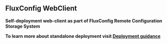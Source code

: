 ## FluxConfig WebClient

**Self-deployment web-client as part of FluxConfig Remote Configuration Storage System**

**To learn more about standalone deployment visit [Deployment guidance](https://github.com/FluxConfig/FluxConfig.WebClient/blob/master/deployment/DEPLOY.md)**